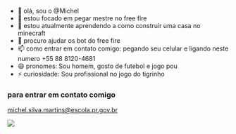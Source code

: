 - 👋 olá, sou o @Michel
- 👀 estou focado em pegar mestre no free fire  
- 🌱 estou atualmente aprendendo a como construir uma casa no minecraft 
- 💞️ procuro ajudar os bot do free fire 
- 📫 como entrar em contato comigo: pegando seu celular e ligando neste numero +55 88 8120-4681
- 😄 pronomes: Sou homem, gosto de futebol e jogo pou  
- ⚡ curiosidade: Sou profissional no jogo do tigrinho 
### para entrar em contato comigo 

michel.silva.martins@escola.pr.gov.br

![](https://media.tenor.com/FX3lbld5m0UAAAAi/minecraft.gif)
